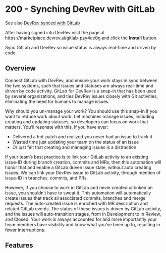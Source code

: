 # 200 - Synching DevRev with GitLab

See also [DevRev synced with GitLab](https://marketplace.devrev.ai/gitlab-pzy4ce0g) 

After having signed into DevRev visit the page at https://marketplace.devrev.ai/gitlab-pzy4ce0g and click the **Install** button.

Sync GitLab and DevRev so issue status is always real-time and driven by code.

## Overview

Connect GitLab with DevRev, and ensure your work stays in sync between the two systems, such that issues and statuses are always real-time and driven by code activity. GitLab for DevRev is a snap-in that has been used by several organizations, and ties DevRev issues closely with Git activities, eliminating the need for humans to manage issues.

Why should you un-manage your work? You should use this snap-in if you want to reduce work about work. Let machines manage issues, including creating and updating statuses, so developers can focus on work that matters. You’ll resonate with this, if you have ever:

- Delivered a hot-patch and realized you never had an issue to track it
- Wasted time just updating your team on the status of an issue
- Or just felt that creating and managing issues is a distraction

If your team’s best practice is to link your GitLab activity to an existing issue-ID during branch creation, commits and MRs, then this automation will honor that and enable a GitLab driven issue state, without auto creating issues. We can link your DevRev issue to GitLab activity, through mention of issue-ID in branches, commits, and PRs.

However, if you choose to work in GitLab and never created or linked an issue, you shouldn’t have to sweat it. This automation will automatically create issues that track all associated commits, branches and merge requests. The auto-created issue is enriched with MR description and related GitLab events. The status of these issues is driven by GitLab activity, and the issues will auto-transition stages, from In Development to In Review, and Closed. Your work is always accounted for and more importantly your team members have visibility and know what you’ve been up to, resulting in fewer interruptions.

## Features

